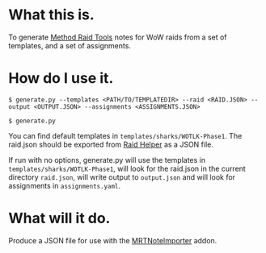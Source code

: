 # What this is.

To generate [Method Raid Tools](https://www.curseforge.com/wow/addons/method-raid-tools) notes for WoW raids from a set of templates, and a set of assignments.

# How do I use it.

```console
$ generate.py --templates <PATH/TO/TEMPLATEDIR> --raid <RAID.JSON> --output <OUTPUT.JSON> --assignments <ASSIGNMENTS.JSON>

$ generate.py
```

You can find default templates in `templates/sharks/WOTLK-Phase1`. The raid.json should be exported from [Raid Helper](https://raid-helper.com/commands) as a JSON file.

If run with no options, generate.py will use the templates in `templates/sharks/WOTLK-Phase1`, will look for the raid.json in the current directory `raid.json`, will write output to `output.json` and will look for assignments in `assignments.yaml`.

# What will it do.

Produce a JSON file for use with the [MRTNoteImporter](https://github.com/davidgroves/MRTNoteImporter) addon.


